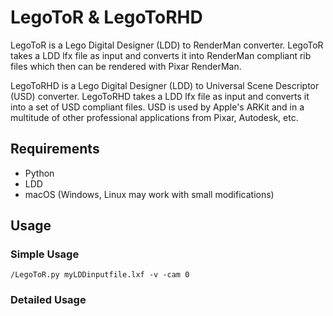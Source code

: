 # LegoToR & LegoToRHD
LegoToR is a Lego Digital Designer (LDD) to RenderMan converter. LegoToR takes a LDD lfx file as input and converts it into RenderMan compliant rib files which then can be rendered with Pixar RenderMan.

LegoToRHD is a Lego Digital Designer (LDD) to Universal Scene Descriptor (USD) converter. LegoToRHD takes a LDD lfx file as input and converts it into a set of USD compliant files. USD is used by Apple's ARKit and in a multitude of other professional applications from Pixar, Autodesk, etc.

## Requirements

* Python
* LDD
* macOS (Windows, Linux may work with small modifications)

## Usage

### Simple Usage

```
/LegoToR.py myLDDinputfile.lxf -v -cam 0
```

### Detailed Usage

